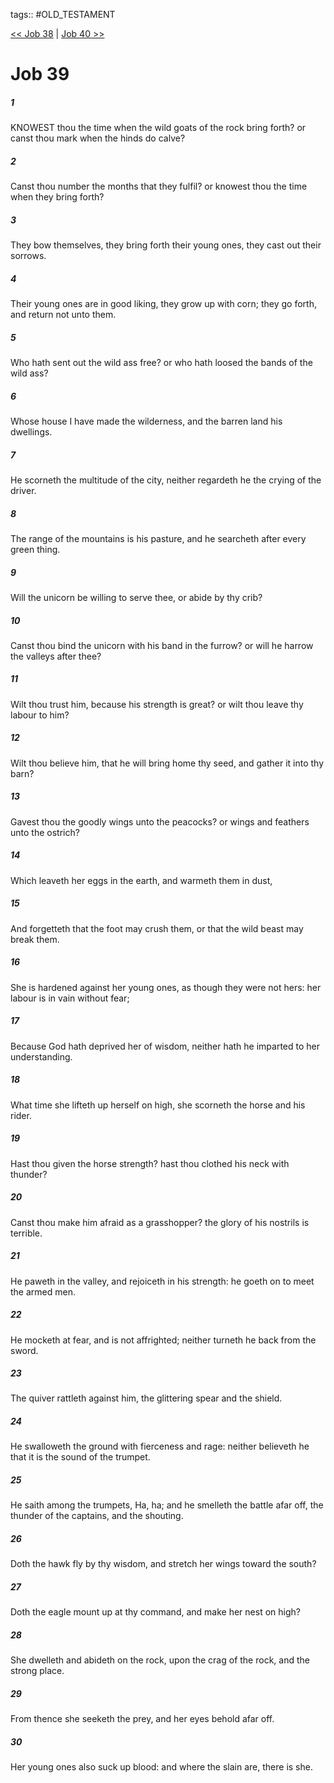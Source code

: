 tags:: #OLD_TESTAMENT

[<< Job 38](OLD_TESTAMENT/18_Job/Job_38.md) | [Job 40 >>](OLD_TESTAMENT/18_Job/Job_40.md)

# Job 39

##### 1

KNOWEST thou the time when the wild goats of the rock bring forth? or canst thou mark when the hinds do calve?

##### 2

Canst thou number the months that they fulfil? or knowest thou the time when they bring forth?

##### 3

They bow themselves, they bring forth their young ones, they cast out their sorrows.

##### 4

Their young ones are in good liking, they grow up with corn; they go forth, and return not unto them.

##### 5

Who hath sent out the wild ass free? or who hath loosed the bands of the wild ass?

##### 6

Whose house I have made the wilderness, and the barren land his dwellings.

##### 7

He scorneth the multitude of the city, neither regardeth he the crying of the driver.

##### 8

The range of the mountains is his pasture, and he searcheth after every green thing.

##### 9

Will the unicorn be willing to serve thee, or abide by thy crib?

##### 10

Canst thou bind the unicorn with his band in the furrow? or will he harrow the valleys after thee?

##### 11

Wilt thou trust him, because his strength is great? or wilt thou leave thy labour to him?

##### 12

Wilt thou believe him, that he will bring home thy seed, and gather it into thy barn?

##### 13

Gavest thou the goodly wings unto the peacocks? or wings and feathers unto the ostrich?

##### 14

Which leaveth her eggs in the earth, and warmeth them in dust,

##### 15

And forgetteth that the foot may crush them, or that the wild beast may break them.

##### 16

She is hardened against her young ones, as though they were not hers: her labour is in vain without fear;

##### 17

Because God hath deprived her of wisdom, neither hath he imparted to her understanding.

##### 18

What time she lifteth up herself on high, she scorneth the horse and his rider.

##### 19

Hast thou given the horse strength? hast thou clothed his neck with thunder?

##### 20

Canst thou make him afraid as a grasshopper? the glory of his nostrils is terrible.

##### 21

He paweth in the valley, and rejoiceth in his strength: he goeth on to meet the armed men.

##### 22

He mocketh at fear, and is not affrighted; neither turneth he back from the sword.

##### 23

The quiver rattleth against him, the glittering spear and the shield.

##### 24

He swalloweth the ground with fierceness and rage: neither believeth he that it is the sound of the trumpet.

##### 25

He saith among the trumpets, Ha, ha; and he smelleth the battle afar off, the thunder of the captains, and the shouting.

##### 26

Doth the hawk fly by thy wisdom, and stretch her wings toward the south?

##### 27

Doth the eagle mount up at thy command, and make her nest on high?

##### 28

She dwelleth and abideth on the rock, upon the crag of the rock, and the strong place.

##### 29

From thence she seeketh the prey, and her eyes behold afar off.

##### 30

Her young ones also suck up blood: and where the slain are, there is she.

